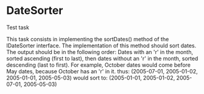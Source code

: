 # DateSorter
Test task

This task consists in implementing the sortDates() method of the IDateSorter interface. The implementation of this method should sort dates.
The output should be in the following order:
Dates with an 'r' in the month,
sorted ascending (first to last),
then dates without an 'r' in the month,
sorted descending (last to first).
For example, October dates would come before May dates,
because October has an 'r' in it.
thus: (2005-07-01, 2005-01-02, 2005-01-01, 2005-05-03)
would sort to:
(2005-01-01, 2005-01-02, 2005-07-01, 2005-05-03)
